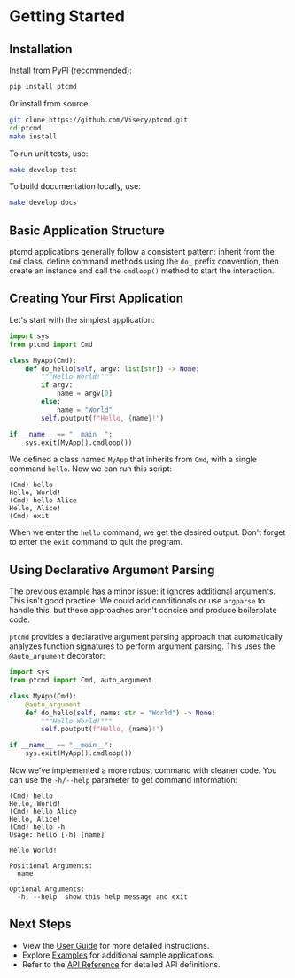 # Getting Started

## Installation

Install from PyPI (recommended):

```bash
pip install ptcmd
```

Or install from source:

```bash
git clone https://github.com/Visecy/ptcmd.git
cd ptcmd
make install
```

To run unit tests, use:

```bash
make develop test
```

To build documentation locally, use:
```bash
make develop docs
```

## Basic Application Structure

ptcmd applications generally follow a consistent pattern: inherit from the `Cmd` class, define command methods using the `do_` prefix convention, then create an instance and call the `cmdloop()` method to start the interaction.

## Creating Your First Application

Let's start with the simplest application:

```python
import sys
from ptcmd import Cmd

class MyApp(Cmd):
    def do_hello(self, argv: list[str]) -> None:
        """Hello World!"""
        if argv:
            name = argv[0]
        else:
            name = "World"
        self.poutput(f"Hello, {name}!")

if __name__ == "__main__":
    sys.exit(MyApp().cmdloop())
```

We defined a class named `MyApp` that inherits from `Cmd`, with a single command `hello`. Now we can run this script:

```
(Cmd) hello
Hello, World!
(Cmd) hello Alice
Hello, Alice!
(Cmd) exit
```

When we enter the `hello` command, we get the desired output. Don't forget to enter the `exit` command to quit the program.

## Using Declarative Argument Parsing

The previous example has a minor issue: it ignores additional arguments. This isn't good practice. We could add conditionals or use `argparse` to handle this, but these approaches aren't concise and produce boilerplate code.

`ptcmd` provides a declarative argument parsing approach that automatically analyzes function signatures to perform argument parsing. This uses the `@auto_argument` decorator:

```python
import sys
from ptcmd import Cmd, auto_argument

class MyApp(Cmd):
    @auto_argument
    def do_hello(self, name: str = "World") -> None:
        """Hello World!"""
        self.poutput(f"Hello, {name}!")

if __name__ == "__main__":
    sys.exit(MyApp().cmdloop())
```

Now we've implemented a more robust command with cleaner code. You can use the `-h/--help` parameter to get command information:

```
(Cmd) hello
Hello, World!
(Cmd) hello Alice
Hello, Alice!
(Cmd) hello -h
Usage: hello [-h] [name]

Hello World!

Positional Arguments:
  name

Optional Arguments:
  -h, --help  show this help message and exit
```

## Next Steps

- View the [User Guide](./user_guide/index.md) for more detailed instructions.
- Explore [Examples](./examples/index.md) for additional sample applications.
- Refer to the [API Reference](./api/index.md) for detailed API definitions.
